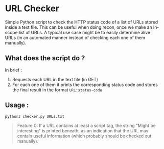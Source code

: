 # URL Checker
Simple Python script to check the HTTP status code of a list of URLs stored inside a text file.
This can be useful when doing recon, once we make an In-scope list of URLs.
A typical use case might be to easily determine alive URLs (in an automated manner instead of checking each one of them manually).


## What does the script do ?
In brief : 
1) Requests each URL in the text file (in GET)
2) For each one of them it prints the corresponding status code and stores the final result in the format ```URL:status-code```

## Usage : 
```python3 checker.py URLs.txt```

> Feature 0:
  If a URL contains at least a script tag, the string "Might be interesting" is printed beneath, as an indication that the URL may
  contain useful information (which probably should be checked out manually).
